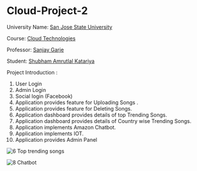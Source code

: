# Cloud-Project-2
University Name: [San Jose State University](http://www.sjsu.edu/) 

Course: [Cloud Technologies](http://info.sjsu.edu/web-dbgen/catalog/courses/CMPE281.html)

Professor: [Sanjay Garje ](https://www.linkedin.com/in/sanjaygarje/)

Student: [Shubham Amrutlal Katariya](https://www.linkedin.com/in/shubham-katariya-11b66b130/)

Project Introduction : 

1. User Login
2. Admin Login
3. Social login (Facebook)
4. Application provides feature for Uploading Songs .
5. Application provides feature for Deleting Songs.
6. Application dashboard provides details of top Trending Songs.
7. Application dashboard provides details of Country wise Trending Songs.
8. Application implements Amazon Chatbot.
9. Application implements IOT.
10. Application provides Admin Panel

![6 Top trending songs](https://user-images.githubusercontent.com/54881803/70395322-54744300-19b2-11ea-9e9b-7242d2bc5d82.PNG)

![8 Chatbot](https://user-images.githubusercontent.com/54881803/70395326-5d651480-19b2-11ea-83eb-48549f95e8de.PNG)



